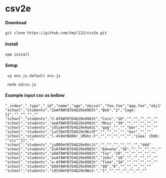 # csv2e

#### Download

```git clone https://github.com/tmyl123/csv2e.git```



#### Install

```npm install```



#### Setup

``` cp env.js.default env.js```

``` node e2csv.js```


#### Example input csv as bellow

```
"_index","_type","_id","name","age","objval","foo.foo","qqq.foo","obj1","extra.ccc"
"school","students","ZeAf8WYB7D4Q1Re9983t","Bob","2","{age: 1}","","","",""
"school","students","Z-Af8WYB7D4Q1Re9983t","Coco","10","","","","",""
"school","students","aeAf8WYB7D4Q1Re9983t","Moss","39","","","","",""
"school","students","jOCy8mYB7D4Q1Re9w81C","qqq","","","bar","","",""
"school","students","iuCY8mYB7D4Q1Re9Kc3F","","","","","bar","",""
"school","students","l-4Y8mYBO8Kr_iMGhc-F","","","","","","{aaa: {bbb: ""ccc""}}",""
"school","students","juDR8mYB7D4Q1Re9Uc1t","","","","","","","ddd"
"school","students","ZuAf8WYB7D4Q1Re9983t","Banana","16","","","","",""
"school","students","aOAf8WYB7D4Q1Re9983t","Tux","29","","","","",""
"school","students","auAf8WYB7D4Q1Re9983t","John","18","","","","",""
"school","students","a-Af8WYB7D4Q1Re9983t","Tima","34","","","","",""
"school","students","bOAf8WYB7D4Q1Re9983t","QQ","6","","","","",""
"school","students","iOCX8mYB7D4Q1Re9Ws2-","1","","","","","",""

```

